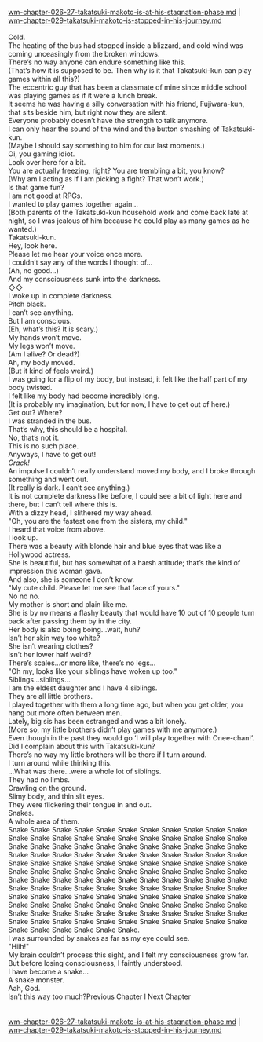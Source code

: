 [wm-chapter-026-27-takatsuki-makoto-is-at-his-stagnation-phase.md](./wm-chapter-026-27-takatsuki-makoto-is-at-his-stagnation-phase.md) | [wm-chapter-029-takatsuki-makoto-is-stopped-in-his-journey.md](./wm-chapter-029-takatsuki-makoto-is-stopped-in-his-journey.md) <br/>
<br/>
Cold.<br/>
The heating of the bus had stopped inside a blizzard, and cold wind was coming unceasingly from the broken windows. <br/>
There’s no way anyone can endure something like this.<br/>
(That’s how it is supposed to be. Then why is it that Takatsuki-kun can play games within all this?) <br/>
The eccentric guy that has been a classmate of mine since middle school was playing games as if it were a lunch break. <br/>
It seems he was having a silly conversation with his friend, Fujiwara-kun, that sits beside him, but right now they are silent.<br/>
Everyone probably doesn’t have the strength to talk anymore.<br/>
I can only hear the sound of the wind and the button smashing of Takatsuki-kun. <br/>
(Maybe I should say something to him for our last moments.) <br/>
Oi, you gaming idiot.<br/>
Look over here for a bit.<br/>
You are actually freezing, right? You are trembling a bit, you know?<br/>
(Why am I acting as if I am picking a fight? That won’t work.) <br/>
Is that game fun? <br/>
I am not good at RPGs.<br/>
I wanted to play games together again…<br/>
(Both parents of the Takatsuki-kun household work and come back late at night, so I was jealous of him because he could play as many games as he wanted.) <br/>
Takatsuki-kun.<br/>
Hey, look here.<br/>
Please let me hear your voice once more.<br/>
I couldn’t say any of the words I thought of…<br/>
(Ah, no good…) <br/>
And my consciousness sunk into the darkness.<br/>
◇◇<br/>
I woke up in complete darkness.<br/>
Pitch black.<br/>
I can’t see anything.<br/>
But I am conscious.<br/>
(Eh, what’s this? It is scary.) <br/>
My hands won’t move.<br/>
My legs won’t move.<br/>
(Am I alive? Or dead?) <br/>
Ah, my body moved.<br/>
(But it kind of feels weird.) <br/>
I was going for a flip of my body, but instead, it felt like the half part of my body twisted.<br/>
I felt like my body had become incredibly long.<br/>
(It is probably my imagination, but for now, I have to get out of here.) <br/>
Get out? Where?<br/>
I was stranded in the bus.<br/>
That’s why, this should be a hospital.<br/>
No, that’s not it.<br/>
This is no such place.<br/>
Anyways, I have to get out!<br/>
*Crack!*<br/>
An impulse I couldn’t really understand moved my body, and I broke through something and went out.<br/>
(It really is dark. I can’t see anything.) <br/>
It is not complete darkness like before, I could see a bit of light here and there, but I can’t tell where this is.<br/>
With a dizzy head, I slithered my way ahead.<br/>
"Oh, you are the fastest one from the sisters, my child." <br/>
I heard that voice from above.<br/>
I look up.<br/>
There was a beauty with blonde hair and blue eyes that was like a Hollywood actress.<br/>
She is beautiful, but has somewhat of a harsh attitude; that’s the kind of impression this woman gave.<br/>
And also, she is someone I don’t know.<br/>
"My cute child. Please let me see that face of yours." <br/>
No no no.<br/>
My mother is short and plain like me.<br/>
She is by no means a flashy beauty that would have 10 out of 10 people turn back after passing them by in the city. <br/>
Her body is also boing boing…wait, huh? <br/>
Isn’t her skin way too white?<br/>
She isn’t wearing clothes?<br/>
Isn’t her lower half weird?<br/>
There’s scales…or more like, there’s no legs…<br/>
"Oh my, looks like your siblings have woken up too." <br/>
Siblings…siblings…<br/>
I am the eldest daughter and I have 4 siblings.<br/>
They are all little brothers.<br/>
I played together with them a long time ago, but when you get older, you hang out more often between men.<br/>
Lately, big sis has been estranged and was a bit lonely.<br/>
(More so, my little brothers didn’t play games with me anymore.) <br/>
Even though in the past they would go ‘I will play together with Onee-chan!’.<br/>
Did I complain about this with Takatsuki-kun?<br/>
There’s no way my little brothers will be there if I turn around.<br/>
I turn around while thinking this.<br/>
…What was there…were a whole lot of siblings.<br/>
They had no limbs.<br/>
Crawling on the ground.<br/>
Slimy body, and thin slit eyes.<br/>
They were flickering their tongue in and out.<br/>
Snakes.<br/>
A whole area of them.<br/>
Snake Snake Snake Snake Snake Snake Snake Snake Snake Snake Snake Snake Snake Snake Snake Snake Snake Snake Snake Snake Snake Snake Snake Snake Snake Snake Snake Snake Snake Snake Snake Snake Snake Snake Snake Snake Snake Snake Snake Snake Snake Snake Snake Snake Snake Snake Snake Snake Snake Snake Snake Snake Snake Snake Snake Snake Snake Snake Snake Snake Snake Snake Snake Snake Snake Snake Snake Snake Snake Snake Snake Snake Snake Snake Snake Snake Snake Snake Snake Snake Snake Snake Snake Snake Snake Snake Snake Snake Snake Snake Snake Snake Snake Snake Snake Snake Snake Snake Snake Snake Snake Snake Snake Snake Snake Snake Snake Snake Snake Snake Snake Snake Snake Snake Snake Snake Snake Snake Snake Snake Snake Snake Snake Snake Snake Snake Snake Snake Snake Snake Snake Snake Snake Snake Snake Snake Snake Snake. <br/>
I was surrounded by snakes as far as my eye could see.<br/>
"Hiih!" <br/>
My brain couldn’t process this sight, and I felt my consciousness grow far.<br/>
But before losing consciousness, I faintly understood.<br/>
I have become a snake…<br/>
A snake monster.<br/>
Aah, God.<br/>
Isn’t this way too much?Previous Chapter l Next Chapter <br/>
<br/> <br/>
[wm-chapter-026-27-takatsuki-makoto-is-at-his-stagnation-phase.md](./wm-chapter-026-27-takatsuki-makoto-is-at-his-stagnation-phase.md) | [wm-chapter-029-takatsuki-makoto-is-stopped-in-his-journey.md](./wm-chapter-029-takatsuki-makoto-is-stopped-in-his-journey.md) <br/>
